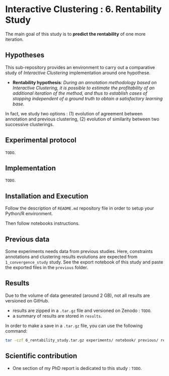 # Interactive Clustering : 6. Rentability Study

The main goal of this study is to **predict the rentability** of one more iteration.


## Hypotheses

This sub-repository provides an environment to carry out a comparative study of _Interactive Clustering_ implementation around one hypothese.
- **Rentability hypothesis**: _During an annotation methodology based on Interactive Clustering, it is possible to estimate the profitability of an additional iteration of the method, and thus to establish cases of stopping independent of a ground truth to obtain a satisfactory learning base._

In fact, we study two options : (1) evolution of agreement between annotation and previous clustering, (2) evolution of similarity between two successive clusterings.

## Experimental protocol

`TODO`.


## Implementation

`TODO`.


## Installation and Execution

Follow the description of `README.md` repository file in order to setup your Python/R environment.

Then follow notebooks instructions.


## Previous data

Some experiments needs data from previous studies.
Here, constraints annotations and clustering results evolutions are expected from `1_convergence_study` study.
See the export notebook of this study and paste the exported files in the `previous` folder.


## Results

Due to the volume of data generated (around 2 GB), not all results are versioned on GitHub.

- results are zipped in a `.tar.gz` file and versioned on Zenodo : `TODO`.
- a summary of results are stored in `results`.

In order to make a save in a `.tar.gz` file, you can use the following command:
```bash
tar -czf 6_rentability_study.tar.gz experiments/ notebook/ previous/ results/ README.md
```


## Scientific contribution

- One section of my PhD report is dedicated to this study : `TODO`.